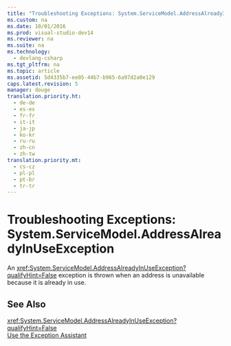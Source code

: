 ```yaml
---
title: "Troubleshooting Exceptions: System.ServiceModel.AddressAlreadyInUseException"
ms.custom: na
ms.date: 10/01/2016
ms.prod: visual-studio-dev14
ms.reviewer: na
ms.suite: na
ms.technology: 
  - devlang-csharp
ms.tgt_pltfrm: na
ms.topic: article
ms.assetid: 5d4335b7-ee05-44b7-b965-6a97d2a0e129
caps.latest.revision: 5
manager: douge
translation.priority.ht: 
  - de-de
  - es-es
  - fr-fr
  - it-it
  - ja-jp
  - ko-kr
  - ru-ru
  - zh-cn
  - zh-tw
translation.priority.mt: 
  - cs-cz
  - pl-pl
  - pt-br
  - tr-tr
---
```

# Troubleshooting Exceptions: System.ServiceModel.AddressAlreadyInUseException
An <xref:System.ServiceModel.AddressAlreadyInUseException?qualifyHint=False> exception is thrown when an address is unavailable because it is already in use.  
  
## See Also  
 <xref:System.ServiceModel.AddressAlreadyInUseException?qualifyHint=False>   
 [Use the Exception Assistant](../Topic/How%20to:%20Use%20the%20Exception%20Assistant.md)